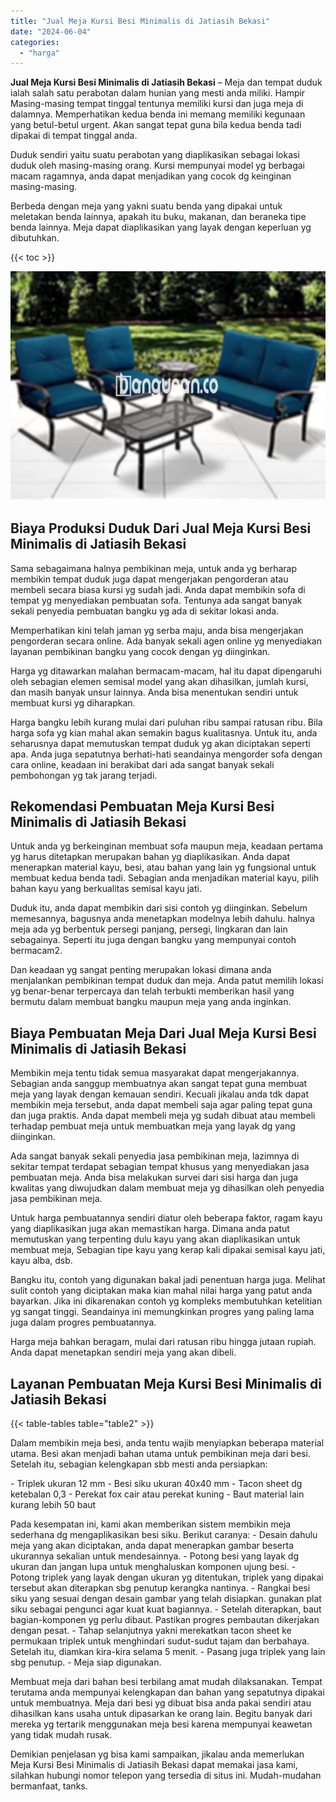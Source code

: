 ```yaml
---
title: "Jual Meja Kursi Besi Minimalis di Jatiasih Bekasi"
date: "2024-06-04"
categories: 
  - "harga"
---
```


**Jual Meja Kursi Besi Minimalis di Jatiasih Bekasi** – Meja dan tempat duduk ialah salah satu perabotan dalam hunian yang mesti anda miliki. Hampir Masing-masing tempat tinggal tentunya memiliki kursi dan juga meja di dalamnya. Memperhatikan kedua benda ini memang memiliki kegunaan yang betul-betul urgent. Akan sangat tepat guna bila kedua benda tadi dipakai di tempat tinggal anda.

Duduk sendiri yaitu suatu perabotan yang diaplikasikan sebagai lokasi duduk oleh masing-masing orang. Kursi mempunyai model yg berbagai macam ragamnya, anda dapat menjadikan yang cocok dg keinginan masing-masing.

Berbeda dengan meja yang yakni suatu benda yang dipakai untuk meletakan benda lainnya, apakah itu buku, makanan, dan beraneka tipe benda lainnya. Meja dapat diaplikasikan yang layak dengan keperluan yg dibutuhkan.

{{< toc >}}

![Jual Meja Kursi Besi Minimalis di Jatiasih Bekasi](/images/jual-meja-besi-murah04.png)

## Biaya Produksi Duduk Dari Jual Meja Kursi Besi Minimalis di Jatiasih Bekasi

Sama sebagaimana halnya pembikinan meja, untuk anda yg berharap membikin tempat duduk juga dapat mengerjakan pengorderan atau membeli secara biasa kursi yg sudah jadi. Anda dapat membikin sofa di tempat yg menyediakan pembuatan sofa. Tentunya ada sangat banyak sekali penyedia pembuatan bangku yg ada di sekitar lokasi anda.

Memperhatikan kini telah jaman yg serba maju, anda bisa mengerjakan pengorderan secara online. Ada banyak sekali agen online yg menyediakan layanan pembikinan bangku yang cocok dengan yg diinginkan.

Harga yg ditawarkan malahan bermacam-macam, hal itu dapat dipengaruhi oleh sebagian elemen semisal model yang akan dihasilkan, jumlah kursi, dan masih banyak unsur lainnya. Anda bisa menentukan sendiri untuk membuat kursi yg diharapkan.

Harga bangku lebih kurang mulai dari puluhan ribu sampai ratusan ribu. Bila harga sofa yg kian mahal akan semakin bagus kualitasnya. Untuk itu, anda seharusnya dapat memutuskan tempat duduk yg akan diciptakan seperti apa. Anda juga sepatutnya berhati-hati seandainya mengorder sofa dengan cara online, keadaan ini berakibat dari ada sangat banyak sekali pembohongan yg tak jarang terjadi.

## Rekomendasi Pembuatan Meja Kursi Besi Minimalis di Jatiasih Bekasi

Untuk anda yg berkeinginan membuat sofa maupun meja, keadaan pertama yg harus ditetapkan merupakan bahan yg diaplikasikan. Anda dapat menerapkan material kayu, besi, atau bahan yang lain yg fungsional untuk membuat kedua benda tadi. Sebagian anda menjadikan material kayu, pilih bahan kayu yang berkualitas semisal kayu jati.

Duduk itu, anda dapat membikin dari sisi contoh yg diinginkan. Sebelum memesannya, bagusnya anda menetapkan modelnya lebih dahulu. halnya meja ada yg berbentuk persegi panjang, persegi, lingkaran dan lain sebagainya. Seperti itu juga dengan bangku yang mempunyai contoh bermacam2.

Dan keadaan yg sangat penting merupakan lokasi dimana anda menjalankan pembikinan tempat duduk dan meja. Anda patut memilih lokasi yg benar-benar terpercaya dan telah terbukti memberikan hasil yang bermutu dalam membuat bangku maupun meja yang anda inginkan.

## Biaya Pembuatan Meja Dari Jual Meja Kursi Besi Minimalis di Jatiasih Bekasi

Membikin meja tentu tidak semua masyarakat dapat mengerjakannya. Sebagian anda sanggup membuatnya akan sangat tepat guna membuat meja yang layak dengan kemauan sendiri. Kecuali jikalau anda tdk dapat membikin meja tersebut, anda dapat membeli saja agar paling tepat guna dan juga praktis. Anda dapat membeli meja yg sudah dibuat atau membeli terhadap pembuat meja untuk membuatkan meja yang layak dg yang diinginkan.

Ada sangat banyak sekali penyedia jasa pembikinan meja, lazimnya di sekitar tempat terdapat sebagian tempat khusus yang menyediakan jasa pembuatan meja. Anda bisa melakukan survei dari sisi harga dan juga kwalitas yang diwujudkan dalam membuat meja yg dihasilkan oleh penyedia jasa pembikinan meja.

Untuk harga pembuatannya sendiri diatur oleh beberapa faktor, ragam kayu yang diaplikasikan juga akan memastikan harga. Dimana anda patut memutuskan yang terpenting dulu kayu yang akan diaplikasikan untuk membuat meja, Sebagian tipe kayu yang kerap kali dipakai semisal kayu jati, kayu alba, dsb.

Bangku itu, contoh yang digunakan bakal jadi penentuan harga juga. Melihat sulit contoh yang diciptakan maka kian mahal nilai harga yang patut anda bayarkan. Jika ini dikarenakan contoh yg kompleks membutuhkan ketelitian yg sangat tinggi. Seandainya ini memungkinkan progres yang paling lama juga dalam progres pembuatannya.

Harga meja bahkan beragam, mulai dari ratusan ribu hingga jutaan rupiah. Anda dapat menetapkan sendiri meja yang akan dibeli.

## Layanan Pembuatan Meja Kursi Besi Minimalis di Jatiasih Bekasi

{{< table-tables table="table2" >}}

Dalam membikin meja besi, anda tentu wajib menyiapkan beberapa material utama. Besi akan menjadi bahan utama untuk pembikinan meja dari besi. Setelah itu, sebagian kelengkapan sbb mesti anda persiapkan:

\- Triplek ukuran 12 mm - Besi siku ukuran 40x40 mm - Tacon sheet dg ketebalan 0,3 - Perekat fox cair atau perekat kuning - Baut material lain kurang lebih 50 baut

Pada kesempatan ini, kami akan memberikan sistem membikin meja sederhana dg mengaplikasikan besi siku. Berikut caranya: - Desain dahulu meja yang akan diciptakan, anda dapat menerapkan gambar beserta ukurannya sekalian untuk mendesainnya. - Potong besi yang layak dg ukuran dan jangan lupa untuk menghaluskan komponen ujung besi. - Potong triplek yang layak dengan ukuran yg ditentukan, triplek yang dipakai tersebut akan diterapkan sbg penutup kerangka nantinya. - Rangkai besi siku yang sesuai dengan desain gambar yang telah disiapkan. gunakan plat siku sebagai pengunci agar kuat kuat bagiannya. - Setelah diterapkan, baut bagian-komponen yg perlu dibaut. Pastikan progres pembautan dikerjakan dengan pesat. - Tahap selanjutnya yakni merekatkan tacon sheet ke permukaan triplek untuk menghindari sudut-sudut tajam dan berbahaya. Setelah itu, diamkan kira-kira selama 5 menit. - Pasang juga triplek yang lain sbg penutup. - Meja siap digunakan.

Membuat meja dari bahan besi terbilang amat mudah dilaksanakan. Tempat terutama anda mempunyai kelengkapan dan bahan yang sepatutnya dipakai untuk membuatnya. Meja dari besi yg dibuat bisa anda pakai sendiri atau dihasilkan kans usaha untuk dipasarkan ke orang lain. Begitu banyak dari mereka yg tertarik menggunakan meja besi karena mempunyai keawetan yang tidak mudah rusak.

Demikian penjelasan yg bisa kami sampaikan, jikalau anda memerlukan Meja Kursi Besi Minimalis di Jatiasih Bekasi dapat memakai jasa kami, silahkan hubungi nomor telepon yang tersedia di situs ini. Mudah-mudahan bermanfaat, tanks.
